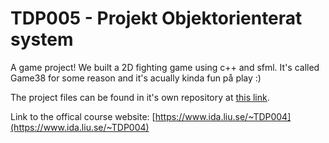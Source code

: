 # TDP005 - Projekt Objektorienterat system
A game project! We built a 2D fighting game using c++ and sfml. It's called Game38 for some reason and it's acually kinda fun på play :)

The project files can be found in it's own repository at [this link](https://github.com/webjocke/Game38).

Link to the offical course website:
[https://www.ida.liu.se/~TDP004](https://www.ida.liu.se/~TDP004)